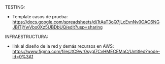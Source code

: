 TESTING:

- Template casos de prueba:
  https://docs.google.com/spreadsheets/d/1tAaT3oQ7jLcEvnNv0OAC6NGJBlTjYwVbo0Xz5UBDbUQ/edit?usp=sharing

INFRAESTRUCTURA:

- link al diseño de la red y demás recursos en AWS: https://www.figma.com/file/JtC9wr0sygI7CvHMECEMaC/Untitled?node-id=0%3A1
